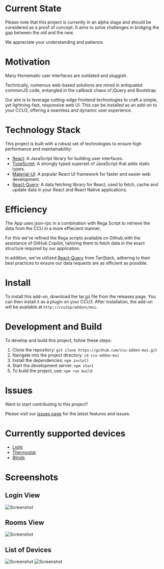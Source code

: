 # Current State

Please note that this project is currently in an alpha stage and should be considered as a proof of concept. 
It aims to solve challenges in bridging the gap between the old and the new. 

We appreciate your understanding and patience.

# Motivation

Many Homematic user interfaces are outdated and sluggish. 

Technically, numerous web-based solutions are mired in antiquated commonJS code, entangled in the callback chaos of jQuery and Bootstrap.

Our aim is to leverage cutting-edge frontend technologies to craft a simple, yet lightning-fast, responsive web UI. This can be installed as an add-on to your CCU3, offering a seamless and dynamic user experience.

# Technology Stack

This project is built with a robust set of technologies to ensure high performance and maintainability:

- [React](https://reactjs.org/): A JavaScript library for building user interfaces.
- [TypeScript](https://www.typescriptlang.org/): A strongly typed superset of JavaScript that adds static types.
- [Material-UI](https://mui.com/): A popular React UI framework for faster and easier web development.
- [React-Query](https://react-query.tanstack.com/): A data fetching library for React, used to fetch, cache and update data in your React and React Native applications.

# Efficiency

The App uses json-rpc in a combination with Rega Script to retrieve the data from the CCU in a more effiecient manner.

For this we've refined the Rega scripts available on Github,with the assistance of GitHub Copilot, tailoring them to fetch data in the exact structure required by our application.

In addition, we've utilized [React-Query](https://react-query.tanstack.com/) from TanStack, adhering to their best practices to ensure our data requests are as efficient as possible.

# Install

To install this add-on, download the tar.gz file from the releases page. You can then install it as a plugin on your CCU3. After installation, the add-on will be available at `http://ccu3ip/addons/mui`.

# Development and Build

To develop and build this project, follow these steps:

1. Clone the repository: `git clone https://github.com/ccu-addon-mui.git`
2. Navigate into the project directory: `cd ccu-addon-mui`
3. Install the dependencies: `npm install`
4. Start the development server: `npm start` 
5. To build the project, use: `npm run build`

# Issues

Want to start contributing to this project? 

Please visit our [issues page](https://github.com/your-repo-name/issues) for the latest features and issues.

# Currently supported devices

- [Light](/apps/ccu-addon-mui/src/app/LightControl.tsx)
- [Thermostat](/apps/ccu-addon-mui/src/app/ThermostatControl.tsx)
- [Blinds](/apps/ccu-addon-mui/src/app/BlindsControl.tsx)

# Screenshots

## Login View
![Screenshot](/docs/Login.png)

## Rooms View
![Screenshot](/docs/Rooms.png)

## List of Devices
![Screenshot](/docs/ListOfDevices1.png)
![Screenshot](/docs/ListOfDevices2.png)